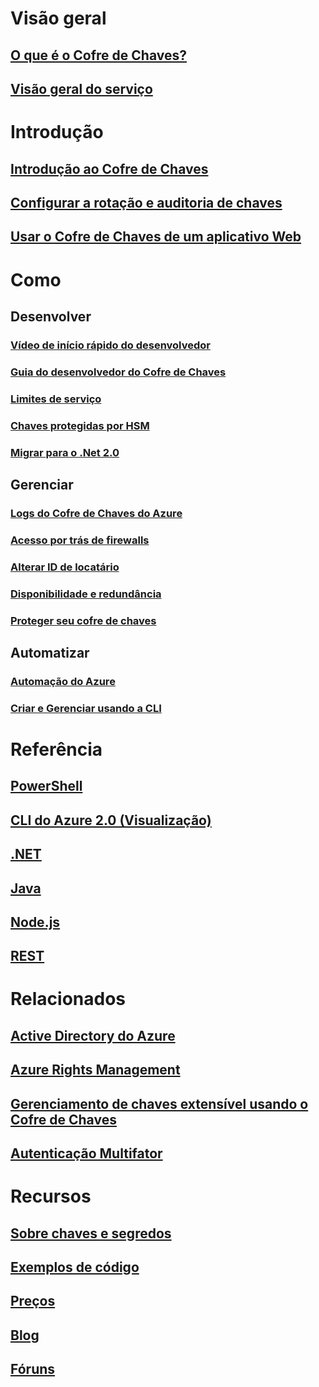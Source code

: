 # Visão geral
## [O que é o Cofre de Chaves?](key-vault-whatis.md)
## [Visão geral do serviço](https://azure.microsoft.com/services/key-vault/)

# Introdução
## [Introdução ao Cofre de Chaves](key-vault-get-started.md)
## [Configurar a rotação e auditoria de chaves](key-vault-key-rotation-log-monitoring.md)
## [Usar o Cofre de Chaves de um aplicativo Web](key-vault-use-from-web-application.md)

# Como
## Desenvolver
### [Vídeo de início rápido do desenvolvedor](http://channel9.msdn.com/Blogs/Windows-Azure/Azure-Key-Vault-Developer-Quick-Start)
### [Guia do desenvolvedor do Cofre de Chaves](key-vault-developers-guide.md)
### [Limites de serviço](key-vault-service-limits.md)
### [Chaves protegidas por HSM](key-vault-hsm-protected-keys.md)
### [Migrar para o .Net 2.0](key-vault-dotnet2api-release-notes.md)

## Gerenciar
### [Logs do Cofre de Chaves do Azure](key-vault-logging.md)
### [Acesso por trás de firewalls](key-vault-access-behind-firewall.md)
### [Alterar ID de locatário](key-vault-subscription-move-fix.md)
### [Disponibilidade e redundância](key-vault-disaster-recovery-guidance.md)
### [Proteger seu cofre de chaves](key-vault-secure-your-key-vault.md)

## Automatizar
### [Automação do Azure](automation-manage-key-vault.md)
### [Criar e Gerenciar usando a CLI](key-vault-manage-with-cli.md)

# Referência
## [PowerShell](/powershell/resourcemanager/azurerm.keyvault/v2.3.0/azurerm.keyvault)
## [CLI do Azure 2.0 (Visualização)](/cli/azure/keyvault)
## [.NET](/dotnet/api/microsoft.azure.keyvault)
## [Java](/java/api/com.microsoft.azure.keyvault)
## [Node.js](http://azure.github.io/azure-sdk-for-node/azure-arm-keyvault/latest)
## [REST](/rest/api/keyvault)

# Relacionados
## [Active Directory do Azure](https://azure.microsoft.com/documentation/services/active-directory/)
## [Azure Rights Management](https://technet.microsoft.com/en-US/dn175750)
## [Gerenciamento de chaves extensível usando o Cofre de Chaves](https://msdn.microsoft.com/en-us/library/azure/dn198405)
## [Autenticação Multifator](https://azure.microsoft.com/documentation/services/multi-factor-authentication/)

# Recursos
## [Sobre chaves e segredos](https://msdn.microsoft.com/en-us/library/azure/dn903623)
## [Exemplos de código](https://www.microsoft.com/download/details.aspx?id=45343)
## [Preços](https://azure.microsoft.com/pricing/details/key-vault/)
## [Blog](http://blogs.technet.com/b/kv/)
## [Fóruns](https://social.msdn.microsoft.com/forums/azure/en-US/home?forum=AzureKeyVault)


<!--HONumber=Dec16_HO1-->


